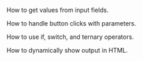 How to get values from input fields.

How to handle button clicks with parameters.

How to use if, switch, and ternary operators.

How to dynamically show output in HTML.
